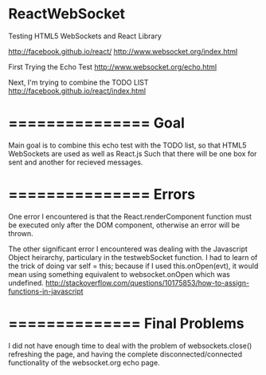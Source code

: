 ReactWebSocket
==============
Testing HTML5 WebSockets and React Library

http://facebook.github.io/react/
http://www.websocket.org/index.html

First Trying the Echo Test
http://www.websocket.org/echo.html

Next, I'm trying to combine the TODO LIST
http://facebook.github.io/react/index.html

===============
Goal
===============

Main goal is to combine this echo test with the TODO list, so that HTML5 WebSockets are used as well as React.js
Such that there will be one box for sent and another for recieved messages.

===============
Errors
===============
One error I encountered is that the React.renderComponent function must be executed only after the DOM component, otherwise an error will be thrown.

The other significant error I encountered was dealing with the Javascript Object heirarchy, particulary in the testwebSocket function. I had to learn of the trick of doing var self = this; because if I used this.onOpen(evt), it would mean using something equivalent to websocket.onOpen which was undefined.
http://stackoverflow.com/questions/10175853/how-to-assign-functions-in-javascript

==============
Final Problems
==============
I did not have enough time to deal with the problem of websockets.close() refreshing the page, and having the complete disconnected/connected functionality of the websocket.org echo page.
